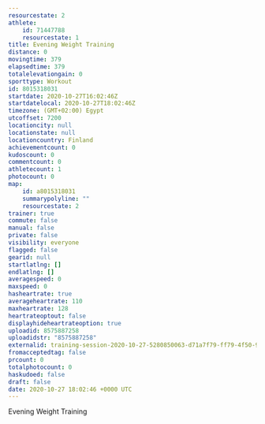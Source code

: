 ```yaml
---
resourcestate: 2
athlete:
    id: 71447788
    resourcestate: 1
title: Evening Weight Training
distance: 0
movingtime: 379
elapsedtime: 379
totalelevationgain: 0
sporttype: Workout
id: 8015318031
startdate: 2020-10-27T16:02:46Z
startdatelocal: 2020-10-27T18:02:46Z
timezone: (GMT+02:00) Egypt
utcoffset: 7200
locationcity: null
locationstate: null
locationcountry: Finland
achievementcount: 0
kudoscount: 0
commentcount: 0
athletecount: 1
photocount: 0
map:
    id: a8015318031
    summarypolyline: ""
    resourcestate: 2
trainer: true
commute: false
manual: false
private: false
visibility: everyone
flagged: false
gearid: null
startlatlng: []
endlatlng: []
averagespeed: 0
maxspeed: 0
hasheartrate: true
averageheartrate: 110
maxheartrate: 128
heartrateoptout: false
displayhideheartrateoption: true
uploadid: 8575887258
uploadidstr: "8575887258"
externalid: training-session-2020-10-27-5280850063-d71a7f79-ff79-4f50-9d5f-494880a2dcef.fit
fromacceptedtag: false
prcount: 0
totalphotocount: 0
haskudoed: false
draft: false
date: 2020-10-27 18:02:46 +0000 UTC
---
```

Evening Weight Training
